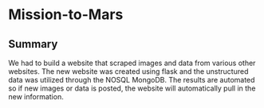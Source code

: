 # Mission-to-Mars

## **Summary**

We had to build a website that scraped images and data from various other websites.  The new website was created using flask and the unstructured data was utilized through the NOSQL MongoDB.  The results are automated so if new images or data is posted, the website will automatically pull in the new information.

